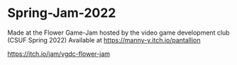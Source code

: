 # Spring-Jam-2022
 Made at the Flower Game-Jam hosted by the video game development club (CSUF Spring 2022)
Available at https://manny-y.itch.io/pantallion

https://itch.io/jam/vgdc-flower-jam
